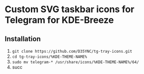 # Custom SVG taskbar icons for Telegram for KDE-Breeze

## Installation
1. `git clone https://github.com/D35YNC/tg-tray-icons.git`
2. `cd tg-tray-icons/%KDE-THEME-NAME%`
3. `sudo mv telegram-* /usr/share/icons/%KDE-THEME-NAME%/64/`
4. succ
